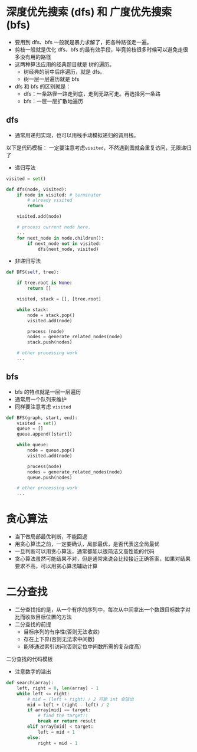 # 深度优先搜索 (dfs) 和 广度优先搜索 (bfs)
- 要用到 dfs、bfs 一般就是暴力求解了，把各种路径走一遍。
- 剪枝一般就是优化 dfs、bfs 的最有效手段，毕竟剪枝很多时候可以避免走很多没有用的路径
- 这两种算法应用的经典题目就是 树的遍历。
    - 树经典的前中后序遍历，就是 dfs。
    - 树一层一层遍历就是 bfs
- dfs 和 bfs 的区别就是：
    - dfs：一条路径一路走到底，走到无路可走。再选择另一条路
    - bfs：一层一层扩散地遍历

## dfs
- 通常用递归实现，也可以用栈手动模拟递归的调用栈。

以下是代码模板：
一定要注意考虑`visited`，不然遇到图就会重复访问，无限递归了

- 递归写法
```python
visited = set() 

def dfs(node, visited):
    if node in visited: # terminator
    	# already visited 
    	return 

	visited.add(node) 

	# process current node here. 
	...
	for next_node in node.children(): 
		if next_node not in visited: 
			dfs(next_node, visited)
```

- 非递归写法
```python
def DFS(self, tree): 

	if tree.root is None: 
		return [] 

	visited, stack = [], [tree.root]

	while stack: 
		node = stack.pop() 
		visited.add(node)

		process (node) 
		nodes = generate_related_nodes(node) 
		stack.push(nodes) 

	# other processing work 
	...
```

## bfs
- bfs 的特点就是一层一层遍历
- 通常用一个队列来维护
- 同样要注意考虑 `visited`

```python
def BFS(graph, start, end):
    visited = set()
	queue = [] 
	queue.append([start]) 

	while queue: 
		node = queue.pop() 
		visited.add(node)

		process(node) 
		nodes = generate_related_nodes(node) 
		queue.push(nodes)

	# other processing work 
	...
```

# 贪心算法
- 当下做局部最优判断，不能回退
- 用贪心算法之前，一定要确认，局部最优，是否代表这全局最优
- 一旦判断可以用贪心算法，通常都能以很简洁又高性能的代码
- 贪心算法虽然可能结果不对，但是通常来说会比较接近正确答案，如果对结果要求不高，可以用贪心算法辅助计算

# 二分查找
- 二分查找指的是，从一个有序的序列中，每次从中间拿出一个数跟目标数字对比而收敛目标位置的方法
- 二分查找的前提
    - 目标序列的有序性(否则无法收敛)
    - 存在上下界(否则无法求中间数)
    - 能够通过索引访问(否则定位中间数所需的复杂度高)

二分查找的代码模板
- 注意数字的溢出
```python
def search(array):
    left, right = 0, len(array) - 1 
    while left <= right: 
        # mid = (left + right) / 2 可能 int 会溢出
        mid = left + (right - left) / 2 
        if array[mid] == target: 
            # find the target!! 
            break or return result 
        elif array[mid] < target: 
            left = mid + 1 
        else: 
            right = mid - 1
```